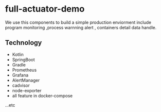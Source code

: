 # full-actuator-demo
We use this components to build a simple production enviorment include program monitoring ,process warnning alert , containers detail data handle. 

## Technology
* Kotlin
* SpringBoot
* Gradle
* Prometheus
* Grafana
* AlertManager
* cadvisor
* node-exporter
* all feature in docker-compose


...etc

